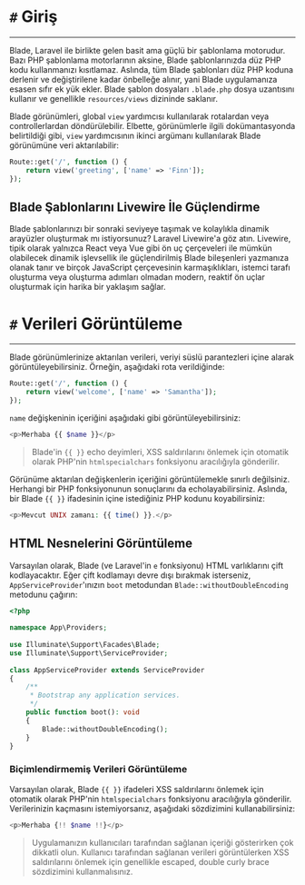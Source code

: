 # `#` Giriş
---
Blade, Laravel ile birlikte gelen basit ama güçlü bir şablonlama motorudur. Bazı PHP şablonlama motorlarının aksine, Blade şablonlarınızda düz PHP kodu kullanmanızı kısıtlamaz. Aslında, tüm Blade şablonları düz PHP koduna derlenir ve değiştirilene kadar önbelleğe alınır, yani Blade uygulamanıza esasen sıfır ek yük ekler. Blade şablon dosyaları `.blade.php` dosya uzantısını kullanır ve genellikle `resources/views` dizininde saklanır.

Blade görünümleri, global `view` yardımcısı kullanılarak rotalardan veya controllerlardan döndürülebilir. Elbette, görünümlerle ilgili dokümantasyonda belirtildiği gibi, `view` yardımcısının ikinci argümanı kullanılarak Blade görünümüne veri aktarılabilir:

```php
Route::get('/', function () {
    return view('greeting', ['name' => 'Finn']);
});
```

## Blade Şablonlarını Livewire İle Güçlendirme

Blade şablonlarınızı bir sonraki seviyeye taşımak ve kolaylıkla dinamik arayüzler oluşturmak mı istiyorsunuz? Laravel Livewire'a göz atın. Livewire, tipik olarak yalnızca React veya Vue gibi ön uç çerçeveleri ile mümkün olabilecek dinamik işlevsellik ile güçlendirilmiş Blade bileşenleri yazmanıza olanak tanır ve birçok JavaScript çerçevesinin karmaşıklıkları, istemci tarafı oluşturma veya oluşturma adımları olmadan modern, reaktif ön uçlar oluşturmak için harika bir yaklaşım sağlar.

# `#` Verileri Görüntüleme
---
Blade görünümlerinize aktarılan verileri, veriyi süslü parantezleri içine alarak görüntüleyebilirsiniz. Örneğin, aşağıdaki rota verildiğinde:

```php
Route::get('/', function () {
    return view('welcome', ['name' => 'Samantha']);
});
```

`name` değişkeninin içeriğini aşağıdaki gibi görüntüleyebilirsiniz:

```php
<p>Merhaba {{ $name }}</p>
```

>Blade'in `{{ }}` echo deyimleri, XSS saldırılarını önlemek için otomatik olarak PHP'nin `htmlspecialchars` fonksiyonu aracılığıyla gönderilir.

Görünüme aktarılan değişkenlerin içeriğini görüntülemekle sınırlı değilsiniz. Herhangi bir PHP fonksiyonunun sonuçlarını da echolayabilirsiniz. Aslında, bir Blade `{{ }}` ifadesinin içine istediğiniz PHP kodunu koyabilirsiniz:

```php
<p>Mevcut UNIX zamanı: {{ time() }}.</p>
```

## HTML Nesnelerini Görüntüleme

Varsayılan olarak, Blade (ve Laravel'in `e` fonksiyonu) HTML varlıklarını çift kodlayacaktır. Eğer çift kodlamayı devre dışı bırakmak isterseniz, `AppServiceProvider`'ınızın `boot` metodundan `Blade::withoutDoubleEncoding` metodunu çağırın:

```php
<?php
 
namespace App\Providers;
 
use Illuminate\Support\Facades\Blade;
use Illuminate\Support\ServiceProvider;
 
class AppServiceProvider extends ServiceProvider
{
    /**
     * Bootstrap any application services.
     */
    public function boot(): void
    {
        Blade::withoutDoubleEncoding();
    }
}
```

### Biçimlendirmemiş Verileri Görüntüleme

Varsayılan olarak, Blade `{{ }}` ifadeleri XSS saldırılarını önlemek için otomatik olarak PHP'nin `htmlspecialchars` fonksiyonu aracılığıyla gönderilir. Verilerinizin kaçmasını istemiyorsanız, aşağıdaki sözdizimini kullanabilirsiniz:

```php
<p>Merhaba {!! $name !!}</p>
```

>Uygulamanızın kullanıcıları tarafından sağlanan içeriği gösterirken çok dikkatli olun. Kullanıcı tarafından sağlanan verileri görüntülerken XSS saldırılarını önlemek için genellikle escaped, double curly brace sözdizimini kullanmalısınız.
